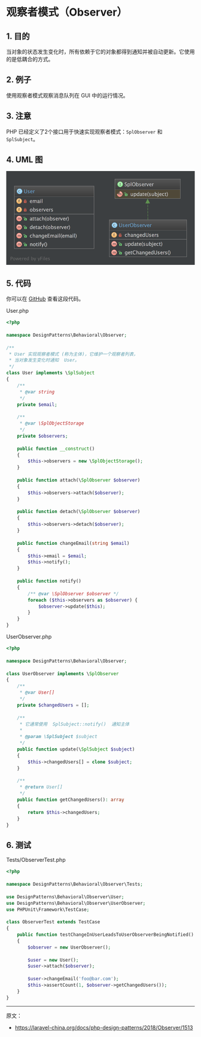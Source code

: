 # 观察者模式（Observer）

## 1. 目的

当对象的状态发生变化时，所有依赖于它的对象都得到通知并被自动更新。它使用的是低耦合的方式。

## 2. 例子

使用观察者模式观察消息队列在 GUI 中的运行情况。

## 3. 注意

PHP 已经定义了2个接口用于快速实现观察者模式：`SplObserver` 和 `SplSubject`。

## 4. UML 图

![](assets/Observer.png)

## 5. 代码

你可以在 [GitHub](https://github.com/domnikl/DesignPatternsPHP/tree/master/Behavioral/Observer) 查看这段代码。

User.php

```php
<?php

namespace DesignPatterns\Behavioral\Observer;

/**
 * User 实现观察者模式 (称为主体)，它维护一个观察者列表，
 * 当对象发生变化时通知  User。
 */
class User implements \SplSubject
{
    /**
     * @var string
     */
    private $email;

    /**
     * @var \SplObjectStorage
     */
    private $observers;

    public function __construct()
    {
        $this->observers = new \SplObjectStorage();
    }

    public function attach(\SplObserver $observer)
    {
        $this->observers->attach($observer);
    }

    public function detach(\SplObserver $observer)
    {
        $this->observers->detach($observer);
    }

    public function changeEmail(string $email)
    {
        $this->email = $email;
        $this->notify();
    }

    public function notify()
    {
        /** @var \SplObserver $observer */
        foreach ($this->observers as $observer) {
            $observer->update($this);
        }
    }
}
```

UserObserver.php

```php
<?php

namespace DesignPatterns\Behavioral\Observer;

class UserObserver implements \SplObserver
{
    /**
     * @var User[]
     */
    private $changedUsers = [];

    /**
     * 它通常使用  SplSubject::notify()  通知主体
     *
     * @param \SplSubject $subject
     */
    public function update(\SplSubject $subject)
    {
        $this->changedUsers[] = clone $subject;
    }

    /**
     * @return User[]
     */
    public function getChangedUsers(): array
    {
        return $this->changedUsers;
    }
}
```

## 6. 测试

Tests/ObserverTest.php

```php
<?php

namespace DesignPatterns\Behavioral\Observer\Tests;

use DesignPatterns\Behavioral\Observer\User;
use DesignPatterns\Behavioral\Observer\UserObserver;
use PHPUnit\Framework\TestCase;

class ObserverTest extends TestCase
{
    public function testChangeInUserLeadsToUserObserverBeingNotified()
    {
        $observer = new UserObserver();

        $user = new User();
        $user->attach($observer);

        $user->changeEmail('foo@bar.com');
        $this->assertCount(1, $observer->getChangedUsers());
    }
}
```

----

原文：

- https://laravel-china.org/docs/php-design-patterns/2018/Observer/1513